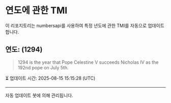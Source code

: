 
# 연도에 관한 TMI

이 리포지토리는 numbersapi를 사용하여 특정 년도에 관한 TMI를 자동으로 업데이트합니다.

## 연도: (1294)
> 1294 is the year that Pope Celestine V succeeds Nicholas IV as the 192nd pope on July 5th.

⏳ 업데이트 시간: 2025-08-15 15:15:28 (UTC)

---
자동 업데이트 봇에 의해 관리됩니다.

